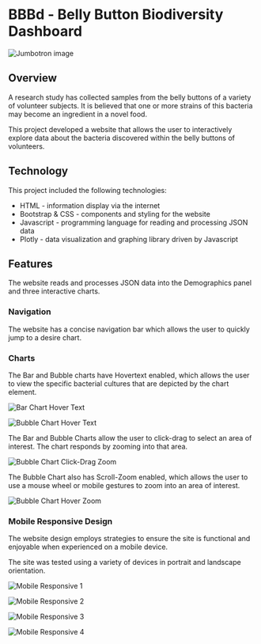 # BBBd - Belly Button Biodiversity Dashboard
![Jumbotron image](https://file%2B.vscode-resource.vscode-cdn.net/c%3A/Users/AZ/Github/BBBd/static/img/dna-bacterias.jpg?version%3D1665966729224)
## Overview
A research study has collected samples from the belly buttons of a variety of volunteer subjects.  It is believed that one or more strains of this bacteria may become an ingredient in a novel food.

This project developed a website that allows the user to interactively explore data about the bacteria discovered within the belly buttons of volunteers.

## Technology
This project included the following technologies:
* HTML - information display via the internet
* Bootstrap & CSS - components and styling for the website
* Javascript - programming language for reading and processing JSON data
* Plotly - data visualization and graphing library driven by Javascript

## Features
The website reads and processes JSON data into the Demographics panel and three interactive charts.

### Navigation
The website has a concise navigation bar which allows the user to quickly jump to a desire chart.

### Charts
The Bar and Bubble charts have Hovertext enabled, which allows the user to view the specific bacterial cultures that are depicted by the chart element.

![Bar Chart Hover Text](Resources/Bar-Hover.png)

![Bubble Chart Hover Text](Resources/Bubble-Hover.png)

The Bar and Bubble Charts allow the user to click-drag to select an area of interest.  The chart responds by zooming into that area.

![Bubble Chart Click-Drag Zoom](Resources/Bubble-ClickDrag-Zoom.png)

The Bubble Chart also has Scroll-Zoom enabled, which allows the user to use a mouse wheel or mobile gestures to zoom into an area of interest.

![Bubble Chart Hover Zoom](Resources/Bubble-Hover-Zoom.png)

### Mobile Responsive Design
The website design employs strategies to ensure the site is functional and enjoyable when experienced on a mobile device.

The site was tested using a variety of devices in portrait and landscape orientation.

![Mobile Responsive 1](Resources/Mobile-responsive1.png)

![Mobile Responsive 2](Resources/Mobile-responsive2.png)

![Mobile Responsive 3](Resources/Mobile-responsive3.png)

![Mobile Responsive 4](Resources/Mobile-responsive4.png)
